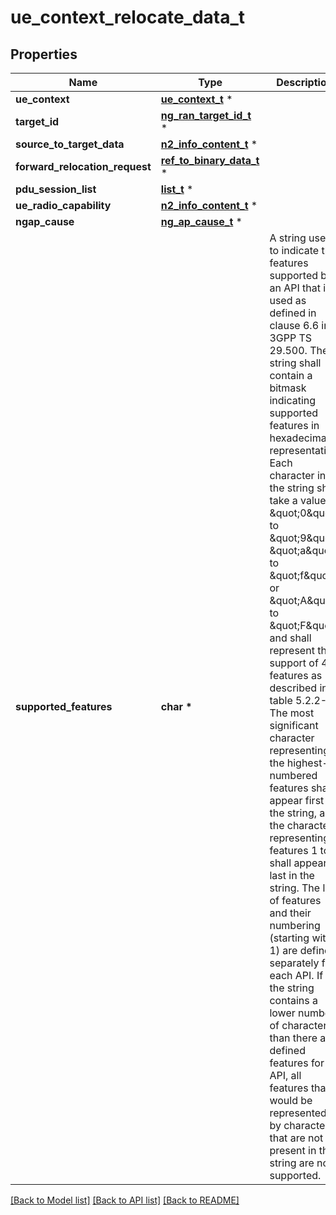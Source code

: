 # ue_context_relocate_data_t

## Properties
Name | Type | Description | Notes
------------ | ------------- | ------------- | -------------
**ue_context** | [**ue_context_t**](ue_context.md) \* |  | 
**target_id** | [**ng_ran_target_id_t**](ng_ran_target_id.md) \* |  | 
**source_to_target_data** | [**n2_info_content_t**](n2_info_content.md) \* |  | 
**forward_relocation_request** | [**ref_to_binary_data_t**](ref_to_binary_data.md) \* |  | 
**pdu_session_list** | [**list_t**](n2_sm_information.md) \* |  | [optional] 
**ue_radio_capability** | [**n2_info_content_t**](n2_info_content.md) \* |  | [optional] 
**ngap_cause** | [**ng_ap_cause_t**](ng_ap_cause.md) \* |  | [optional] 
**supported_features** | **char \*** | A string used to indicate the features supported by an API that is used as defined in clause  6.6 in 3GPP TS 29.500. The string shall contain a bitmask indicating supported features in  hexadecimal representation Each character in the string shall take a value of \&quot;0\&quot; to \&quot;9\&quot;,  \&quot;a\&quot; to \&quot;f\&quot; or \&quot;A\&quot; to \&quot;F\&quot; and shall represent the support of 4 features as described in  table 5.2.2-3. The most significant character representing the highest-numbered features shall  appear first in the string, and the character representing features 1 to 4 shall appear last  in the string. The list of features and their numbering (starting with 1) are defined  separately for each API. If the string contains a lower number of characters than there are  defined features for an API, all features that would be represented by characters that are not  present in the string are not supported.  | [optional] 

[[Back to Model list]](../README.md#documentation-for-models) [[Back to API list]](../README.md#documentation-for-api-endpoints) [[Back to README]](../README.md)


